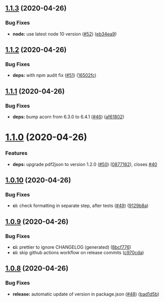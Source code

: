 ## [1.1.3](https://github.com/adrienjoly/npm-pdfreader/compare/v1.1.2...v1.1.3) (2020-04-26)


### Bug Fixes

* **node:** use latest node 10 version ([#52](https://github.com/adrienjoly/npm-pdfreader/issues/52)) ([eb34ea9](https://github.com/adrienjoly/npm-pdfreader/commit/eb34ea92fea924d3d1e28b13a2e730b62a996b51))

## [1.1.2](https://github.com/adrienjoly/npm-pdfreader/compare/v1.1.1...v1.1.2) (2020-04-26)


### Bug Fixes

* **deps:** with npm audit fix ([#51](https://github.com/adrienjoly/npm-pdfreader/issues/51)) ([16502fc](https://github.com/adrienjoly/npm-pdfreader/commit/16502fce29af76ebf8216e17aafb388a54326b6c))

## [1.1.1](https://github.com/adrienjoly/npm-pdfreader/compare/v1.1.0...v1.1.1) (2020-04-26)


### Bug Fixes

* **deps:** bump acorn from 6.3.0 to 6.4.1 ([#46](https://github.com/adrienjoly/npm-pdfreader/issues/46)) ([af61802](https://github.com/adrienjoly/npm-pdfreader/commit/af61802d1430adab8c9c56588d8a5b565910bd3a))

# [1.1.0](https://github.com/adrienjoly/npm-pdfreader/compare/v1.0.10...v1.1.0) (2020-04-26)


### Features

* **deps:** upgrade pdf2json to version 1.2.0 ([#50](https://github.com/adrienjoly/npm-pdfreader/issues/50)) ([0877162](https://github.com/adrienjoly/npm-pdfreader/commit/08771623aa7bf228b4a39e763e38614e79dca10c)), closes [#40](https://github.com/adrienjoly/npm-pdfreader/issues/40)

## [1.0.10](https://github.com/adrienjoly/npm-pdfreader/compare/v1.0.9...v1.0.10) (2020-04-26)


### Bug Fixes

* **ci:** check formatting in separate step, after tests ([#49](https://github.com/adrienjoly/npm-pdfreader/issues/49)) ([9129b8a](https://github.com/adrienjoly/npm-pdfreader/commit/9129b8a4f860fbc674fd7485c7c0661c0344a71d))

## [1.0.9](https://github.com/adrienjoly/npm-pdfreader/compare/v1.0.8...v1.0.9) (2020-04-26)


### Bug Fixes

* **ci:** prettier to ignore CHANGELOG (generated) ([8bcf776](https://github.com/adrienjoly/npm-pdfreader/commit/8bcf77674a6e472c791accca4d8385e8462679b6))
* **ci:** skip github actions workflow on release commits ([c970cda](https://github.com/adrienjoly/npm-pdfreader/commit/c970cda451a3a3b53c9d42c721524b22a7714544))

## [1.0.8](https://github.com/adrienjoly/npm-pdfreader/compare/v1.0.7...v1.0.8) (2020-04-26)


### Bug Fixes

* **release:** automatic update of version in package.json ([#48](https://github.com/adrienjoly/npm-pdfreader/issues/48)) ([bad1d5b](https://github.com/adrienjoly/npm-pdfreader/commit/bad1d5bfce1c55b503cca3380c3187fb071b6056))
